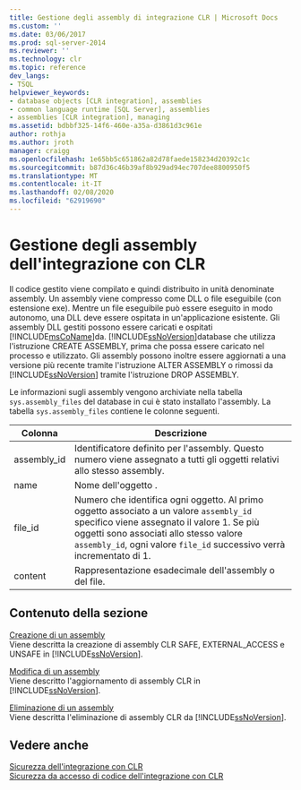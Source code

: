 ```yaml
---
title: Gestione degli assembly di integrazione CLR | Microsoft Docs
ms.custom: ''
ms.date: 03/06/2017
ms.prod: sql-server-2014
ms.reviewer: ''
ms.technology: clr
ms.topic: reference
dev_langs:
- TSQL
helpviewer_keywords:
- database objects [CLR integration], assemblies
- common language runtime [SQL Server], assemblies
- assemblies [CLR integration], managing
ms.assetid: bdbbf325-14f6-460e-a35a-d3861d3c961e
author: rothja
ms.author: jroth
manager: craigg
ms.openlocfilehash: 1e65bb5c651862a82d78faede158234d20392c1c
ms.sourcegitcommit: b87d36c46b39af8b929ad94ec707dee8800950f5
ms.translationtype: MT
ms.contentlocale: it-IT
ms.lasthandoff: 02/08/2020
ms.locfileid: "62919690"
---
```

# <a name="managing-clr-integration-assemblies"></a>Gestione degli assembly dell'integrazione con CLR
  Il codice gestito viene compilato e quindi distribuito in unità denominate assembly. Un assembly viene compresso come DLL o file eseguibile (con estensione exe). Mentre un file eseguibile può essere eseguito in modo autonomo, una DLL deve essere ospitata in un'applicazione esistente. Gli assembly DLL gestiti possono essere caricati e ospitati [!INCLUDE[msCoName](../../../includes/ssnoversion-md.md)]da. [!INCLUDE[ssNoVersion](../../../includes/ssnoversion-md.md)]database che utilizza l'istruzione CREATE ASSEMBLY, prima che possa essere caricato nel processo e utilizzato. Gli assembly possono inoltre essere aggiornati a una versione più recente tramite l'istruzione ALTER ASSEMBLY o rimossi da [!INCLUDE[ssNoVersion](../../../includes/ssnoversion-md.md)] tramite l'istruzione DROP ASSEMBLY.  
  
 Le informazioni sugli assembly vengono archiviate nella tabella `sys.assembly_files` del database in cui è stato installato l'assembly. La tabella `sys.assembly_files` contiene le colonne seguenti.  
  
|Colonna|Descrizione|  
|------------|-----------------|  
|assembly_id|Identificatore definito per l'assembly. Questo numero viene assegnato a tutti gli oggetti relativi allo stesso assembly.|  
|name|Nome dell'oggetto .|  
|file_id|Numero che identifica ogni oggetto. Al primo oggetto associato a un valore `assembly_id` specifico viene assegnato il valore 1. Se più oggetti sono associati allo stesso valore `assembly_id`, ogni valore `file_id` successivo verrà incrementato di 1.|  
|content|Rappresentazione esadecimale dell'assembly o del file.|  
  
## <a name="in-this-section"></a>Contenuto della sezione  
 [Creazione di un assembly](creating-an-assembly.md)  
 Viene descritta la creazione di assembly CLR SAFE, EXTERNAL_ACCESS e UNSAFE in [!INCLUDE[ssNoVersion](../../../includes/ssnoversion-md.md)].  
  
 [Modifica di un assembly](altering-an-assembly.md)  
 Viene descritto l'aggiornamento di assembly CLR in [!INCLUDE[ssNoVersion](../../../includes/ssnoversion-md.md)].  
  
 [Eliminazione di un assembly](dropping-an-assembly.md)  
 Viene descritta l'eliminazione di assembly CLR da [!INCLUDE[ssNoVersion](../../../includes/ssnoversion-md.md)].  
  
## <a name="see-also"></a>Vedere anche  
 [Sicurezza dell'integrazione con CLR](../security/clr-integration-security.md)   
 [Sicurezza da accesso di codice dell'integrazione con CLR](../security/clr-integration-code-access-security.md)  
  
  
